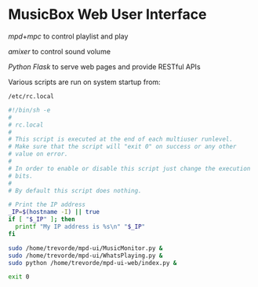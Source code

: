 # MusicBox Web User Interface

_mpd_+_mpc_ to control playlist and play

_amixer_ to control sound volume

_Python Flask_ to serve web pages and provide RESTful APIs

Various scripts are run on system startup from:

``/etc/rc.local``

````bash
#!/bin/sh -e
#
# rc.local
#
# This script is executed at the end of each multiuser runlevel.
# Make sure that the script will "exit 0" on success or any other
# value on error.
#
# In order to enable or disable this script just change the execution
# bits.
#
# By default this script does nothing.

# Print the IP address
_IP=$(hostname -I) || true
if [ "$_IP" ]; then
  printf "My IP address is %s\n" "$_IP"
fi

sudo /home/trevorde/mpd-ui/MusicMonitor.py &
sudo /home/trevorde/mpd-ui/WhatsPlaying.py &
sudo python /home/trevorde/mpd-ui-web/index.py &

exit 0
````
